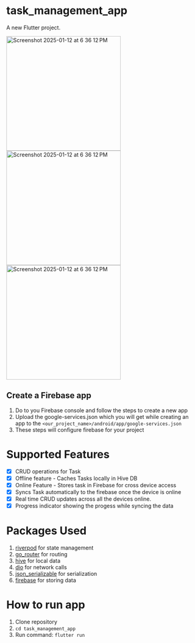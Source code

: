 # task_management_app

A new Flutter project.

<img width="300" alt="Screenshot 2025-01-12 at 6 36 12 PM" src="https://github.com/user-attachments/assets/5f1ff683-71b4-4fd2-9ba8-c5e0c6ffb937" />
<img width="300" alt="Screenshot 2025-01-12 at 6 36 12 PM" src="https://github.com/user-attachments/assets/560da7dd-be4a-4bb0-8119-8b47ea700943" />
<img width="300" alt="Screenshot 2025-01-12 at 6 36 12 PM" src="https://github.com/user-attachments/assets/b121ae76-a515-416a-a368-f2a2267c7660" />

## Create a Firebase app
1. Do to you Firebase console and follow the steps to create a new app
2. Upload the google-services.json which you will get while creating an app to the ```<our_project_name>/android/app/google-services.json```
3. These steps will configure firebase for your project

# Supported Features
- [x] CRUD operations for Task
- [x] Offline feature - Caches Tasks locally in Hive DB 
- [x] Online Feature - Stores task in Firebase for cross device access
- [x] Syncs Task automatically to the firebase once the device is online
- [x] Real time CRUD updates across all the devices online.
- [x] Progress indicator showing the progess while syncing the data 

# Packages Used
 1. [riverpod](https://pub.dev/packages/riverpod) for state management
 2. [go_router](https://pub.dev/packages/go_router) for routing
 3. [hive](https://pub.dev/packages/hive_flutter) for local data
 4. [dio](https://pub.dev/packages/dio) for network calls
 5. [json_serializable](https://pub.dev/packages/json_serializable) for serialization
 6. [firebase](https://firebase.google.com/docs/database/flutter/read-and-write) for storing data

# How to run app
1. Clone repository
2. ```cd task_management_app```
3. Run command: ```flutter run```

